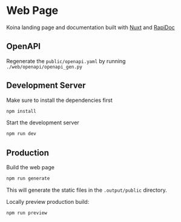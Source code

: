# Web Page

Koina landing page and documentation built with [Nuxt](https://nuxt.com)
and [RapiDoc](https://rapidocweb.com/index.html)

## OpenAPI

Regenerate the `public/openapi.yaml` by running `./web/openapi/openapi_gen.py`

## Development Server

Make sure to install the dependencies first

```bash
npm install
```

Start the development server

```bash
npm run dev
```

## Production

Build the web page

```bash
npm run generate
```

This will generate the static files in the `.output/public` directory.

Locally preview production build:

```bash
npm run preview
```
